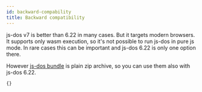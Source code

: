 ```yaml
---
id: backward-compability 
title: Backward compatibility
---
```


js-dos v7 is better than 6.22 in many cases. But it targets modern browsers.
It supports only wasm execution, so it's not possible to run js-dos in pure js mode.
In rare cases this can be important and js-dos 6.22 is only one option there.

However [js-dos bundle](overview.md#js-dos-bundle) is plain zip archive, so you can 
use them also with js-dos 6.22.

```html title="examples/dos-6.22.html"
{}
```
